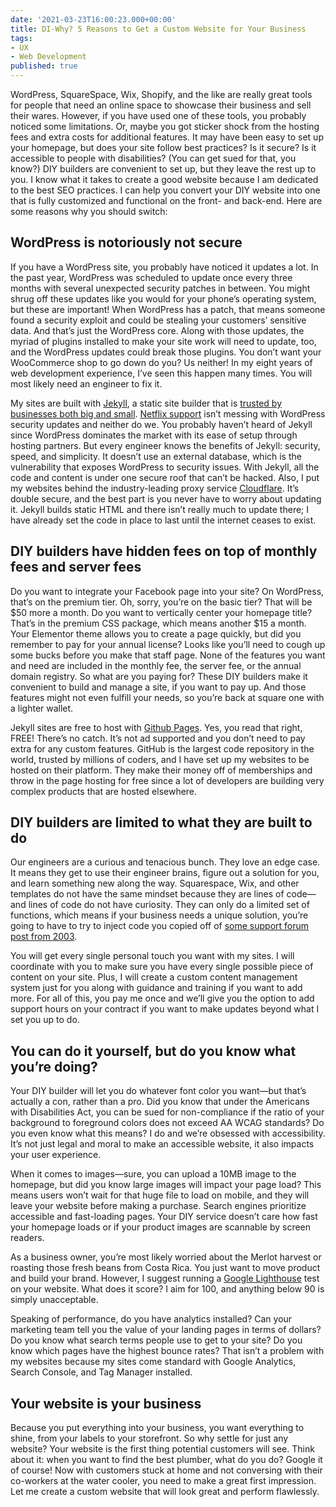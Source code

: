 ```yaml
---
date: '2021-03-23T16:00:23.000+00:00'
title: DI-Why? 5 Reasons to Get a Custom Website for Your Business
tags:
- UX
- Web Development
published: true
---
```

WordPress, SquareSpace, Wix, Shopify, and the like are really great tools for people that need an online space to showcase their business and sell their wares. However, if you have used one of these tools, you probably noticed some limitations. Or, maybe you got sticker shock from the hosting fees and extra costs for additional features. It may have been easy to set up your homepage, but does your site follow best practices? Is it secure? Is it accessible to people with disabilities? (You can get sued for that, you know?) DIY builders are convenient to set up, but they leave the rest up to you. I know what it takes to create a good website because I am dedicated to the best SEO practices. I can help you convert your DIY website into one that is fully customized and functional on the front- and back-end. Here are some reasons why you should switch:

## WordPress is notoriously not secure

If you have a WordPress site, you probably have noticed it updates a lot. In the past year, WordPress was scheduled to update once every three months with several unexpected security patches in between. You might shrug off these updates like you would for your phone’s operating system, but these are important! When WordPress has a patch, that means someone found a security exploit and could be stealing your customers’ sensitive data. And that’s just the WordPress core. Along with those updates, the myriad of plugins installed to make your site work will need to update, too, and the WordPress updates could break those plugins. You don’t want your WooCommerce shop to go down do you? Us neither! In my eight years of web development experience, I’ve seen this happen many times. You will most likely need an engineer to fix it.

My sites are built with [Jekyll](https://jekyllrb.com/), a static site builder that is [trusted by businesses both big and small](https://jekyllrb.com/showcase/). [Netflix support](https://devices.netflix.com/en/) isn’t messing with WordPress security updates and neither do we. You probably haven’t heard of Jekyll since WordPress dominates the market with its ease of setup through hosting partners. But every engineer knows the benefits of Jekyll: security, speed, and simplicity. It doesn’t use an external database, which is the vulnerability that exposes WordPress to security issues. With Jekyll, all the code and content is under one secure roof that can’t be hacked. Also, I put my websites behind the industry-leading proxy service [Cloudflare](https://www.cloudflare.com/). It’s double secure, and the best part is you never have to worry about updating it. Jekyll builds static HTML and there isn’t really much to update there; I have already set the code in place to last until the internet ceases to exist.

## DIY builders have hidden fees on top of monthly fees and server fees

Do you want to integrate your Facebook page into your site? On WordPress, that’s on the premium tier. Oh, sorry, you’re on the basic tier? That will be $50 more a month. Do you want to vertically center your homepage title? That’s in the premium CSS package, which means another $15 a month. Your Elementor theme allows you to create a page quickly, but did you remember to pay for your annual license? Looks like you’ll need to cough up some bucks before you make that staff page. None of the features you want and need are included in the monthly fee, the server fee, or the annual domain registry. So what are you paying for? These DIY builders make it convenient to build and manage a site, if you want to pay up. And those features might not even fulfill your needs, so you’re back at square one with a lighter wallet.

Jekyll sites are free to host with [Github Pages](https://pages.github.com/). Yes, you read that right, FREE! There’s no catch. It’s not ad supported and you don’t need to pay extra for any custom features. GitHub is the largest code repository in the world, trusted by millions of coders, and I have set up my websites to be hosted on their platform. They make their money off of memberships and throw in the page hosting for free since a lot of developers are building very complex products that are hosted elsewhere.

## DIY builders are limited to what they are built to do

Our engineers are a curious and tenacious bunch. They love an edge case. It means they get to use their engineer brains, figure out a solution for you, and learn something new along the way. Squarespace, Wix, and other templates do not have the same mindset because they are lines of code—and lines of code do not have curiosity. They can only do a limited set of functions, which means if your business needs a unique solution, you’re going to have to try to inject code you copied off of [some support forum post from 2003](https://imgs.xkcd.com/comics/wisdom_of_the_ancients.png).

You will get every single personal touch you want with my sites. I will coordinate with you to make sure you have every single possible piece of content on your site. Plus, I will create a custom content management system just for you along with guidance and training if you want to add more. For all of this, you pay me once and we’ll give you the option to add support hours on your contract if you want to make updates beyond what I set you up to do.

## You can do it yourself, but do you know what you’re doing?

Your DIY builder will let you do whatever font color you want—but that’s actually a con, rather than a pro. Did you know that under the Americans with Disabilities Act, you can be sued for non-compliance if the ratio of your background to foreground colors does not exceed AA WCAG standards? Do you even know what this means? I do and we’re obsessed with accessibility. It’s not just legal and moral to make an accessible website, it also impacts your user experience.

When it comes to images—sure, you can upload a 10MB image to the homepage, but did you know large images will impact your page load? This means users won’t wait for that huge file to load on mobile, and they will leave your website before making a purchase. Search engines prioritize accessible and fast-loading pages. Your DIY service doesn’t care how fast your homepage loads or if your product images are scannable by screen readers.

As a business owner, you’re most likely worried about the Merlot harvest or roasting those fresh beans from Costa Rica. You just want to move product and build your brand. However, I suggest running a [Google Lighthouse](https://developers.google.com/web/tools/lighthouse) test on your website. What does it score? I aim for 100, and anything below 90 is simply unacceptable.

Speaking of performance, do you have analytics installed? Can your marketing team tell you the value of your landing pages in terms of dollars? Do you know what search terms people use to get to your site? Do you know which pages have the highest bounce rates? That isn’t a problem with my websites because my sites come standard with Google Analytics, Search Console, and Tag Manager installed.

## Your website is your business

Because you put everything into your business, you want everything to shine, from your labels to your storefront. So why settle for just any website? Your website is the first thing potential customers will see. Think about it: when you want to find the best plumber, what do you do? Google it of course! Now with customers stuck at home and not conversing with their co-workers at the water cooler, you need to make a great first impression. Let me create a custom website that will look great and perform flawlessly.